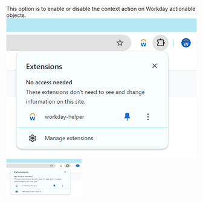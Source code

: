 This option is to enable or disable the context action on Workday actionable objects.
![alt text](../../img/00_pin_extension.png "Title")
<img src="../../img/00_pin_extension.png" width="200" height="100">

